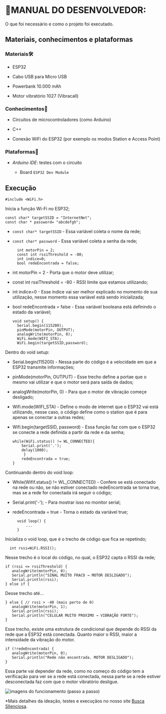 # 📃MANUAL DO DESENVOLVEDOR:

 O que foi necessário e como o projeto foi executado.

## **Materiais, conhecimentos e plataformas**

### Materiais🛠️

- ESP32

- Cabo USB para Micro USB

- Powerbank 10.000 mAh

- Motor vibratório 1027 (Vibracall)

### Conhecimentos🧠

- Circuitos de microcontroladores (como Arduino)

- C++

- Conexão WiFi do ESP32 (por exemplo os modos Station e Access Point)

### Plataformas🚉

- _Arduino IDE_: testes com o circuito

    - Board `ESP32 Dev Module`

## **Execução**

    #include <WiFi.h>
Inicia a função Wi-Fi no ESP32;

    const char* targetSSID = "InternetNet";
    const char * password= "abcdefgh";

- `const char* targetSSID` - Essa variável coleta o nome da rede;
- `const char* password` - Essa variável coleta a senha da rede;

        int motorPin = 2;
        const int rssiThreshold = -80;
        int indice=0;
        bool redeEncontrada = false;

- int motorPin = 2 - Porta que o motor deve utilizar;

- const int rssiThreshold = -80 - RSSI limite que estamos utilizando;

- int indice=0 - Esse índice vai ser melhor explicado no momento de sua utilização, nesse momento essa variável está sendo inicializada;

- bool redeEncontrada = false - Essa variável booleana está definindo o estado da variável;

      void setup() {
        Serial.begin(115200);
        pinMode(motorPin, OUTPUT);
        analogWrite(motorPin, 0);
        WiFi.mode(WIFI_STA);
        WiFi.begin(targetSSID,password);

Dentro do void setup:

- Serial.begin(115200) - Nessa parte do código é a velocidade em que a ESP32 transmite informações;

- pinMode(motorPin, OUTPUT) - Esse trecho define a portae que o mesmo vai utilizar e  que o motor será para saída de dados;

- analogWrite(motorPin, 0) - Para que o motor de vibração começe desligado;

- Wifi.mode(WIFI_STA) - Define o modo de internet que o ESP32 vai está utilizando, nesse caso, o código define como o station que é para apenas se conectar a outras redes;

- Wifi.begin(targetSSID, password) - Essa função faz com que o ESP32 se conecte a rede definida a partir da rede e da senha;

      while(WiFi.status() != WL_CONNECTED){
          Serial.print('.');
          delay(1000);
           }
          redeEncontrada = true;
      }
Continuando dentro do void loop:

- While(Wifif.status() != WL_CONNECTED) - Confere se está conectado na rede ou não, se não estiver conectado redeEncontrada se torna true, mas se a rede for conectada irá seguir o código;

- Serial.print('-'); - Para mostrar isso no monitor serial;

- redeEncontrada = true - Torna o estado da variável true;

        void loop() {
            ...
        }
Inicializa o void loop, que é o trecho de código que fica se repetindo;

      int rssi=WiFi.RSSI();
Nesse trecho é o local do código, no qual, o ESP32 capta o RSSI da rede;

    if (rssi <= rssiThreshold) {
       analogWrite(motorPin, 0);
       Serial.println("SINAL MUITO FRACO → MOTOR DESLIGADO");
       Serial.println(rssi);
    } else if {

Desse trecho até...

    } else { // rssi > -40 (mais perto de 0)
       analogWrite(motorPin, 1);
       Serial.println(rssi);
       Serial.println("CELULAR MUITO PROXIMO → VIBRAÇÃO FORTE"); 
    }

Esse trecho, existe uma estrutura de condicional que depende do RSSI da rede que a ESP32 está conectada. Quanto maior o RSSI, maior a intensidade da vibração do motor.

    if (!redeEncontrada) {
       analogWrite(motorPin, 0);
       Serial.println("Rede não encontrada. MOTOR DESLIGADO");
    }

Essa parte vai depender da rede, como no começo do código tem a verificação para ver se a rede está conectada, nessa parte se a rede estiver desconectada faz com que o motor vibratório desligue.

![imagens do funcionamento (passo a passo)](link)

*Mais detalhes da ideação, testes e execuçãos no nosso site [Busca SIlenciosa](https://sites.google.com/cesar.school/g18-buscasilenciosa/status-report-1).